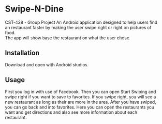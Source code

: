 # Swipe-N-Dine
CST-438 - Group Project
An Android application designed to help users find an restaurant faster by making the user swipe right or right on pictures of food.    
The app will show base the restaurant on what the user chose. 

## Installation
Download and open with Android studios. 

## Usage
First you log in with use of Facebook. Then you can open Start Swiping and swipe right if you want to save to favorites. If you swipe right, you will see a new restaurant as long as their are more in the area. After you have swiped, you can go back and into favorites. Here you can open the restaurants you want and get directions and also see more information about each restaurant. 
